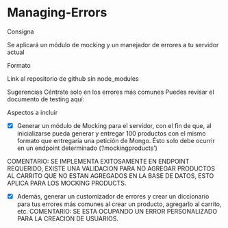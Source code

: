 # Managing-Errors


Consigna

Se aplicará un módulo de mocking y un manejador de errores a tu servidor actual

Formato

Link al repositorio de github sin node_modules

Sugerencias
Céntrate solo en los errores más comunes 
Puedes revisar el documento de testing aquí: 

Aspectos a incluir

- [X] Generar un módulo de Mocking para el servidor, con el fin de que, al inicializarse pueda generar y entregar 100 productos con el mismo formato que entregaría una petición de Mongo. Ésto solo debe ocurrir en un endpoint determinado (‘/mockingproducts’)

COMENTARIO: SE IMPLEMENTA EXITOSAMENTE EN ENDPOINT REQUERIDO, EXISTE UNA VALIDACION PARA NO AGREGAR PRODUCTOS AL CARRITO QUE NO ESTAN AGREGADOS EN LA BASE DE DATOS, ESTO APLICA PARA LOS MOCKING PRODUCTS.


- [X] Además, generar un customizador de errores y crear un diccionario para tus errores más comunes al crear un producto, agregarlo al carrito, etc.
COMENTARIO: SE ESTA OCUPANDO UN ERROR PERSONALIZADO PARA LA CREACION DE USUARIOS.


